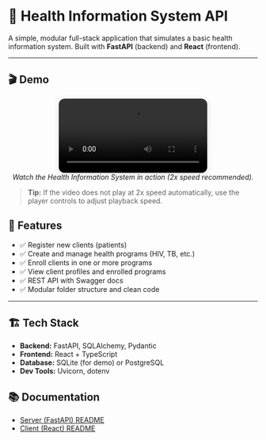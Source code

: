 # 🏥 Health Information System API

A simple, modular full-stack application that simulates a basic health information system. Built with **FastAPI** (backend) and **React** (frontend).

---
## 🎬 Demo

<div align="center">
    <video src="demo/demo.mp4" controls style="max-width: 600px; border-radius: 12px; box-shadow: 0 2px 12px rgba(0,0,0,0.15);" playbackRate="2"></video>
    <br/>
    <em>Watch the Health Information System in action (2x speed recommended).</em>
</div>

> **Tip:** If the video does not play at 2x speed automatically, use the player controls to adjust playback speed.

## 📌 Features

- ✅ Register new clients (patients)
- ✅ Create and manage health programs (HIV, TB, etc.)
- ✅ Enroll clients in one or more programs
- ✅ View client profiles and enrolled programs
- ✅ REST API with Swagger docs
- ✅ Modular folder structure and clean code

---

## 🏗️ Tech Stack

- **Backend:** FastAPI, SQLAlchemy, Pydantic
- **Frontend:** React + TypeScript 
- **Database:** SQLite (for demo) or PostgreSQL
- **Dev Tools:** Uvicorn, dotenv


## 📚 Documentation

- [Server (FastAPI) README](./server/README.md)
- [Client (React) README](./client/README.md)
